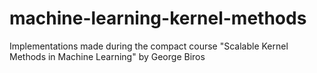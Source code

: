 # machine-learning-kernel-methods
Implementations made during the compact course "Scalable Kernel Methods in Machine Learning" by George Biros
